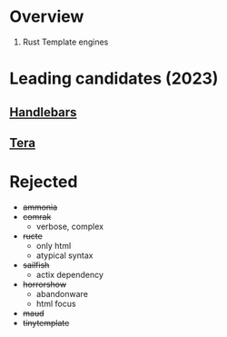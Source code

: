 # Overview

1. Rust Template engines

# Leading candidates (2023)

## [Handlebars](https://docs.rs/handlebars/latest/handlebars/)

## [Tera](https://docs.rs/tera/latest/tera/)

# Rejected

- ~~ammonia~~
- ~~comrak~~
    - verbose, complex
- ~~ructe~~
    - only html
    - atypical syntax
- ~~sailfish~~
    - actix dependency
- ~~horrorshow~~
    - abandonware
    - html focus
- ~~maud~~
- ~~tinytemplate~~
